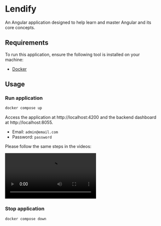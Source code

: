 # Lendify

An Angular application designed to help learn and master Angular and its core concepts.

## Requirements

To run this application, ensure the following tool is installed on your machine:

- [Docker](https://www.docker.com/)

## Usage

### Run application

```bash
docker compose up
```

Access the application at http://localhost:4200 and the backend dashboard at http://localhost:8055.

- Email: `admin@email.com`
- Password: `password`

Please follow the same steps in the videos:

<video controls src="Enregistrement de l'écran 2025-04-20 220906.mp4" title="Title"></video>

### Stop application

```bash
docker compose down
```
